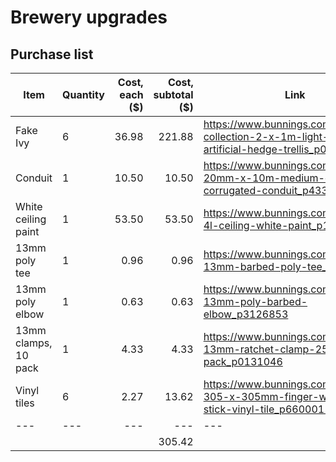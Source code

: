 # Brewery upgrades
## Purchase list
| Item                 | Quantity | Cost, each ($) | Cost, subtotal (\$) | Link                                                                                                  |
| -------------------- | -------- | --------------:| -------------------:| ----------------------------------------------------------------------------------------------------- |
| Fake Ivy             | 6        |          36.98 |              221.88 | https://www.bunnings.com.au/lotus-collection-2-x-1m-light-ivy-cloth-artificial-hedge-trellis_p0170944 |
| Conduit              | 1        |          10.50 |               10.50 | https://www.bunnings.com.au/deta-20mm-x-10m-medium-duty-corrugated-conduit_p4330837                   |
| White ceiling paint  | 1        |          53.50 |               53.50 | https://www.bunnings.com.au/dulux-4l-ceiling-white-paint_p1370215                                     |
| 13mm poly tee        | 1        |           0.96 |                0.96 | https://www.bunnings.com.au/pope-13mm-barbed-poly-tee_p3126112                                        |
| 13mm poly elbow      | 1        |           0.63 |                0.63 | https://www.bunnings.com.au/pope-13mm-poly-barbed-elbow_p3126853                                      |
| 13mm clamps, 10 pack | 1        |           4.33 |                4.33 | https://www.bunnings.com.au/k-rain-13mm-ratchet-clamp-25-pack_p0131046                                |
| Vinyl tiles          | 6        |           2.27 |               13.62 | https://www.bunnings.com.au/winton-305-x-305mm-finger-wood-self-stick-vinyl-tile_p6600011             |
| ---                  | ---      |            --- |                 --- | ---                                                                                                   | 
|                      |          |                |              305.42 |                                                                                                       |
<!-- TBLFM: $4=($-1*$-2);%.2f -->
<!-- TBLFM: @>$4=sum(@I..@-1);%.2f -->
